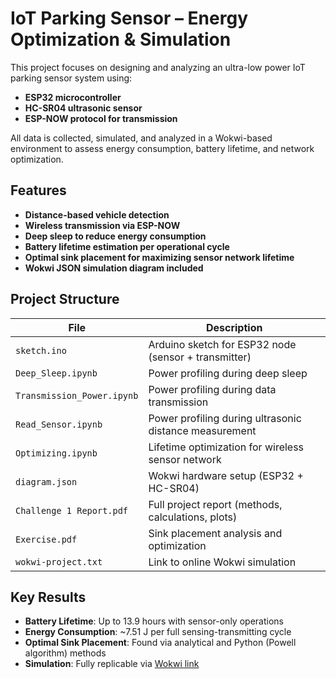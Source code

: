 # IoT Parking Sensor – Energy Optimization & Simulation

This project focuses on designing and analyzing an ultra-low power IoT parking sensor system using:
- **ESP32 microcontroller**
- **HC-SR04 ultrasonic sensor**
- **ESP-NOW protocol for transmission**

All data is collected, simulated, and analyzed in a Wokwi-based environment to assess energy consumption, battery lifetime, and network optimization.

## Features

- **Distance-based vehicle detection**
- **Wireless transmission via ESP-NOW**
- **Deep sleep to reduce energy consumption**
- **Battery lifetime estimation per operational cycle**
- **Optimal sink placement for maximizing sensor network lifetime**
- **Wokwi JSON simulation diagram included**

## Project Structure

| File | Description |
|------|-------------|
| `sketch.ino` | Arduino sketch for ESP32 node (sensor + transmitter) |
| `Deep_Sleep.ipynb` | Power profiling during deep sleep |
| `Transmission_Power.ipynb` | Power profiling during data transmission |
| `Read_Sensor.ipynb` | Power profiling during ultrasonic distance measurement |
| `Optimizing.ipynb` | Lifetime optimization for wireless sensor network |
| `diagram.json` | Wokwi hardware setup (ESP32 + HC-SR04) |
| `Challenge 1 Report.pdf` | Full project report (methods, calculations, plots) |
| `Exercise.pdf` | Sink placement analysis and optimization |
| `wokwi-project.txt` | Link to online Wokwi simulation |

## Key Results

- **Battery Lifetime**: Up to 13.9 hours with sensor-only operations
- **Energy Consumption**: ~7.51 J per full sensing-transmitting cycle
- **Optimal Sink Placement**: Found via analytical and Python (Powell algorithm) methods
- **Simulation**: Fully replicable via [Wokwi link](https://wokwi.com/projects/425241064895099905)
